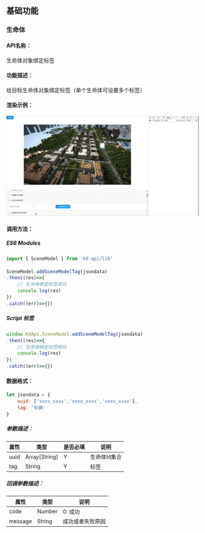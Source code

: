 <!--
 * @Author: your name
 * @Date: 2022-3-30 14:40:32
 * @LastEditTime: 2022-03-29 09:28:25
 * @LastEditors: Please set LastEditors
 * @Description: 打开koroFileHeader查看配置 进行设置: https://github.com/OBKoro1/koro1FileHeader/wiki/%E9%85%8D%E7%BD%AE
 * @FilePath: /KD-API-DOCS/public/md/api/获取场景列表.md
-->
## 基础功能
### 生命体

#### API名称：
生命体对象绑定标签
#### 功能描述：

给目标生命体对象绑定标签（单个生命体可设置多个标签）

#### 渲染示例：
![](../../image/example/生命体对象绑定标签.webp)
#### 调用方法：

##### ES6 Modules
``` javascript
import { SceneModel } from 'kd-api/lib'

SceneModel.addSceneModelTag(jsondata)
.then((res)=>{
    // 生命体绑定标签成功
    console.log(res)
})
.catch((err)=>{})
```

##### Script 标签
``` javascript
window.KdApi.SceneModel.addSceneModelTag(jsondata)
.then((res)=>{
    // 生命体绑定标签成功
    console.log(res)
})
.catch((err)=>{})
```


#### 数据格式：

```javascript
let jsondata = {
    uuid: ['xxxx_xxxx','xxxx_xxxx','xxxx_xxxx'],
    tag: '⻋辆'
}
```
##### 参数描述：

| 属性    | 类型            | 是否必填 | 说明        |
| ------- |---------------|------|-----------|
| uuid    | Array[String] | Y    | 生命体Id集合   |
| tag    | String        | Y    | 标签 |

##### 回调参数描述：
| 属性    | 类型   | 说明                     |
| ------- | ------ | ------------------------ |
| code    | Number | 0: 成功  |
| message    | String | 成功或者失败原因  |
